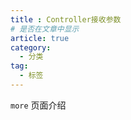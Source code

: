 ```yaml
---
title : Controller接收参数
# 是否在文章中显示
article: true
category:
  - 分类
tag:
  - 标签
---
```


`more` 页面介绍
<!-- more -->